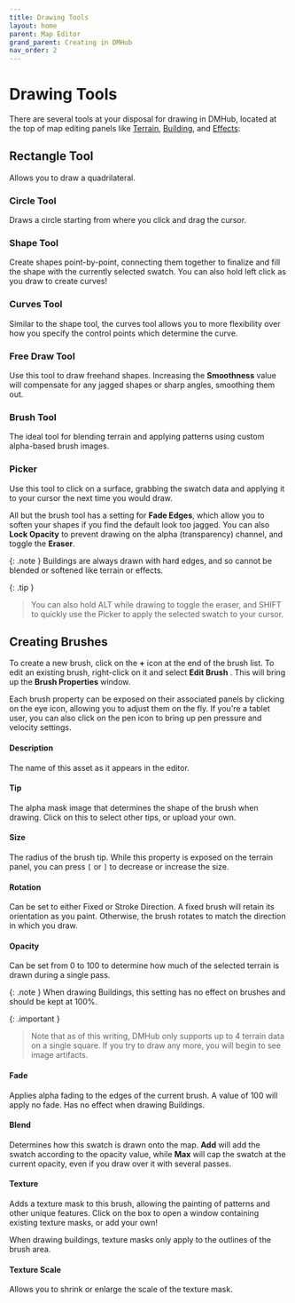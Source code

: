 ```yaml
---
title: Drawing Tools
layout: home
parent: Map Editor
grand_parent: Creating in DMHub
nav_order: 2
---
```


# Drawing Tools

There are several tools at your disposal for drawing in DMHub,
located at the top of map editing panels like [Terrain], [Building], and [Effects]:

## Rectangle Tool

Allows you to draw a quadrilateral.

### Circle Tool

Draws a circle starting from where you click and drag the cursor.

### Shape Tool

Create shapes point-by-point, connecting them together to finalize and
fill the shape with the currently selected swatch. You can also hold left click
as you draw to create curves!

### Curves Tool

Similar to the shape tool, the curves tool allows you to more
flexibility over how you specify the control points which determine the
curve.

### Free Draw Tool

Use this tool to draw freehand shapes. Increasing the **Smoothness**
value will compensate for any jagged shapes or sharp angles, smoothing
them out.

### Brush Tool

The ideal tool for blending terrain and applying patterns using custom
alpha-based brush images.

### Picker

Use this tool to click on a surface, grabbing the swatch data and
applying it to your cursor the next time you would draw.

<!-- <!-- <img src="Images/terrain.png" style="width:24em" /> -->

<!-- <!-- <img src="Images/tools.png" style="width:30em" /> -->

All but the brush tool has a setting for **Fade Edges**, which allow you to soften your shapes if you find the default look too jagged. You can also **Lock Opacity** to prevent drawing on the alpha (transparency) channel, and toggle the **Eraser**.

{: .note }
Buildings are always drawn with hard edges, and so cannot be blended or softened like terrain or effects.

{: .tip }
> You can also hold ALT while drawing to toggle the eraser, and SHIFT
> to quickly use the Picker to apply the selected swatch to your cursor.


## Creating Brushes

To create a new brush, click on the **+** icon at the end of the brush list. To edit an existing brush, right-click on it and select **Edit Brush** . This will bring up the **Brush Properties** window.

<!-- <!-- <img src="Images/brush-default.png" style="width:30em" /> -->

Each brush property can be exposed on their associated panels by clicking on
the eye icon, allowing you to adjust them on the fly. If you're a tablet
user, you can also click on the pen icon to bring up pen pressure and
velocity settings.

#### Description

The name of this asset as it appears in the editor.

#### Tip

The alpha mask image that determines the shape of the brush when
drawing. Click on this to select other tips, or upload your own.

#### Size

The radius of the brush tip. While this property is exposed on the
terrain panel, you can press `[` or `]` to decrease or
increase the size.

#### Rotation

Can be set to either Fixed or Stroke Direction. A fixed brush will
retain its orientation as you paint. Otherwise, the brush rotates to
match the direction in which you draw.

#### Opacity

Can be set from 0 to 100 to determine how much of the selected terrain
is drawn during a single pass.

{: .note }
When drawing Buildings, this setting has no effect on brushes and should be kept at 100%.

{: .important }
> Note that as of this writing, DMHub only supports up to 4 terrain data
> on a single square. If you try to draw any more, you will begin to see
> image artifacts.

#### Fade

Applies alpha fading to the edges of the current brush. A value of 100
will apply no fade. Has no effect when drawing Buildings.

#### Blend

Determines how this swatch is drawn onto the map. **Add** will add the
swatch according to the opacity value, while **Max** will cap the
swatch at the current opacity, even if you draw over it with several
passes.

#### Texture

Adds a texture mask to this brush, allowing the painting of patterns and
other unique features. Click on the box to open a window containing
existing texture masks, or add your own! 

When drawing buildings, texture masks only apply to the outlines of the brush area.

#### Texture Scale

Allows you to shrink or enlarge the scale of the texture mask.

<!-- <!-- <img src="Images/brush-dunes.png" style="width:40em" /> -->

[Terrain]: map-terrain.html
[Building]: map-building.html
[Effects]: map-effects.html